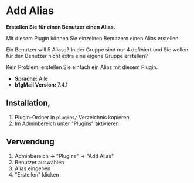 # Add Alias

**Erstellen Sie für einen Benutzer einen Alias.**

Mit diesem Plugin können Sie einzelnen Benutzern einen Alias erstellen.

Ein Benutzer will 5 Aliase? In der Gruppe sind nur 4 definiert und Sie wollen für den Benutzer nicht extra eine eigene Gruppe erstellen?

Kein Problem, erstellen Sie einfach ein Alias mit diesem Plugin.

- **Sprache:** Alle
- **b1gMail Version:** 7.4.1

## Installation‚

1. Plugin-Ordner in `plugins/` Verzeichnis kopieren
2. Im Adminbereich unter "Plugins" aktivieren

## Verwendung

1. Adminbereich → "Plugins" → "Add Alias"
2. Benutzer auswählen
3. Alias eingeben
4. "Erstellen" klicken